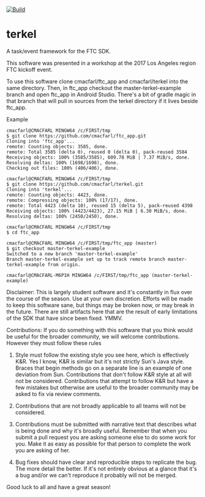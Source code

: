 [![Build](https://github.com/RobotGirls/terkel/actions/workflows/build.yaml/badge.svg)](https://github.com/RobotGirls/terkel/actions/workflows/build.yaml)

# terkel

A task/event framework for the FTC SDK.

This software was presented in a workshop at the 2017 Los Angeles region FTC kickoff event.

To use this software clone cmacfarl/ftc_app and cmacfarl/terkel into the same directory.  Then, in ftc_app checkout the master-terkel-example branch and open ftc_app in Android Studio.
There's a bit of gradle magic in that branch that will pull in sources from the 
terkel directory if it lives beside ftc_app.

Example
```
cmacfarl@CMACFARL MINGW64 /c/FIRST/tmp
$ git clone https://github.com/cmacfarl/ftc_app.git
Cloning into 'ftc_app'...
remote: Counting objects: 3585, done.
remote: Total 3585 (delta 0), reused 0 (delta 0), pack-reused 3584
Receiving objects: 100% (3585/3585), 609.78 MiB | 7.37 MiB/s, done.
Resolving deltas: 100% (1698/1698), done.
Checking out files: 100% (406/406), done.

cmacfarl@CMACFARL MINGW64 /c/FIRST/tmp
$ git clone https://github.com/cmacfarl/terkel.git
Cloning into 'terkel'...
remote: Counting objects: 4423, done.
remote: Compressing objects: 100% (17/17), done.
remote: Total 4423 (delta 10), reused 15 (delta 5), pack-reused 4398
Receiving objects: 100% (4423/4423), 27.15 MiB | 6.30 MiB/s, done.
Resolving deltas: 100% (2450/2450), done.

cmacfarl@CMACFARL MINGW64 /c/FIRST/tmp
$ cd ftc_app

cmacfarl@CMACFARL MINGW64 /c/FIRST/tmp/ftc_app (master)
$ git checkout master-terkel-example
Switched to a new branch 'master-terkel-example'
Branch master-terkel-example set up to track remote branch master-terkel-example from origin.

cmacfarl@CMACFARL-M6P1H MINGW64 /c/FIRST/tmp/ftc_app (master-terkel-example)
```

Disclaimer:  This is largely student software and it's constantly in flux over the course of the 
season.  Use at your own discretion.  Efforts will be made to keep this software sane, but things 
may be broken now, or may break in the future.  There are still artifacts here that are the result
of early limitations of the SDK that have since been fixed.  YMMV.  

Contributions: If you do something with this software that you think would be useful for the
broader community, we will welcome contributions.  However they must follow these rules

1.  Style must follow the existing style you see here, which is effectively K&R.  Yes I know, K&R is similar but it's not
strictly Sun's Java style.  Braces that begin methods go on a separate line is an example of one deviation 
from Sun.  Contributions that don't follow K&R style at all will not be considered.  Contributions that attempt to follow K&R 
but have a few mistakes but otherwise are useful to the broader community may be asked to fix via review comments.

2. Contributions that are not broadly applicable to all teams will not be considered.

3. Contributions must be submitted with narrative text that describes what is being done and why it's broadly useful. 
Remember that when you submit a pull request you are asking someone else to do some work for you.  Make it as easy
as possible for that person to complete the work you are asking of her.

4. Bug fixes should have clear and reproducible steps to replicate the bug.  The more detail the better.
If it's not entirely obvious at a glance that it's a bug and/or we can't reproduce it probably will not be merged.

Good luck to all and have a great season!

